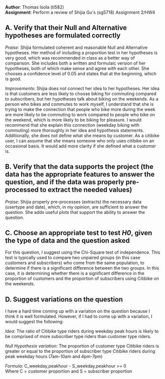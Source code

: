 **Author**: Thomas Isola (ti582) <br/>
**Assignment**: Perform a review of Shijia Gu's (sg5718) Assignment 2/HW4

## A. Verify that their Null and Alternative hypotheses are formulated correctly
*Praise*: Shijia formulated coherent and reasonable Null and Alternative hypotheses. Her method of including a proportion test in her hypotheses is very good, which was recommended in class as a better way of comparison. She includes both a written and formulaic version of her hypotheses, both of which make sense and agree with each other. She chooses a confidence level of 0.05 and states that at the beginning, which is good.

*Improvements*: Shijia does not connect her idea to her hypotheses. Her idea is that customers are less likely to choose biking for commuting compared to subscribers, but her hypotheses talk about biking on the weekends. As a person who bikes and commutes to work myself, I understand that she is trying to make the connection that people who bike more during the week are more likely to be commuting to work compared to people who bike on the weekend, which is more likely to be biking for pleasure. I would recommend that she explain this connection (weekday biking with commuting) more thoroughly in her idea and hypothesis statements. Additionally, she does not define what she means by customer. As a citibike user, I can assume that she means someone who only uses citibike on an occasional basis. It would add more clarity if she defined what a customer is. 

## B. Verify that the data supports the project (the data has the appropriate features to answer the question, and if the data was properly pre-processed to extract the needed values)
*Praise*: Shijia properly pre-processes (extracts) the necessary data (usertype and date), which, in my opinion, are sufficient to answer the question. She adds useful plots that support the ability to answer the question.

## C. Choose an appropriate test to test _H0_, given the type of data and the question asked
For this question, I suggest using the Chi-Square test of independence. This test is typically used to compare two unpaired groups (in this case customers and subscribers) who come from the same population, to determine if there is a significant difference between the two groups. In this case, it is determining whether there is a significant difference in the proportion of customers and the proportion of subscribers using Citibike on the weekends.

## D. Suggest variations on the question
I have a hard time coming up with a variation on the question because I think it is well formulated. However, if I had to come up with a variation, I would suggest the following:

*Idea*: The ratio of Citibike type riders during weekday peak hours is likely to be comprised of more subscriber type riders than customer type riders. 

*Null Hypothesis variation*: The proportion of customer type Citibike riders is greater or equal to the proportion of subscriber type Citibike riders during peak weekday hours (7am-10am and 4pm-7pm)

*Formula*: C_weekday,peakhour - S_weekday,peakhour >= 0 <br/>
Where C = customer proportion and S = subscriber proportion


